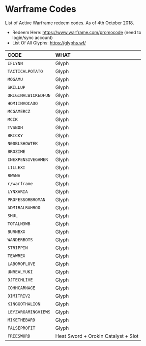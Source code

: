 # Warframe Codes
List of Active Warframe redeem codes. As of 4th October 2018.

* Redeem Here: https://www.warframe.com/promocode (need to login/sync account)
* List Of All Glyphs: https://glyphs.wf/

| CODE | WHAT |
|:---|:---|
| `IFLYNN` | Glyph |
| `TACTICALPOTATO` | Glyph |
| `MOGAMU` | Glyph |
| `SKILLUP` | Glyph |
| `ORIGINALWICKEDFUN` | Glyph |
| `HOMIINVOCADO` | Glyph |
| `MCGAMERCZ` | Glyph |
| `MCIK` | Glyph |
| `TVSBOH` | Glyph |
| `BRICKY` | Glyph |
| `N00BLSHOWTEK` | Glyph |
| `BROZIME` | Glyph |
| `INEXPENSIVEGAMER` | Glyph |
| `LILLEXI` | Glyph |
| `BWANA` | Glyph |
| `r/warframe` | Glyph |
| `LYNXARIA` | Glyph |
| `PROFESSORBROMAN` | Glyph |
| `ADMIRALBAHROO` | Glyph |
| `SHUL` | Glyph |
| `TOTALN3WB` | Glyph |
| `BURNBXX` | Glyph |
| `WANDERBOTS` | Glyph |
| `STRIPPIN` | Glyph |
| `TEAWREX` | Glyph |
| `LABOROFLOVE` | Glyph |
| `UNREALYUKI` | Glyph |
| `DJTECHLIVE` | Glyph |
| `COHHCARNAGE` | Glyph |
| `DIMITRIV2` | Glyph |
| `KINGGOTHALION` | Glyph |
| `LEYZARGAMINGVIEWS` | Glyph |
| `MIKETHEBARD` | Glyph |
| `FALSEPROFIT` | Glyph |
| `FREESWORD` | Heat Sword + Orokin Catalyst + Slot |

